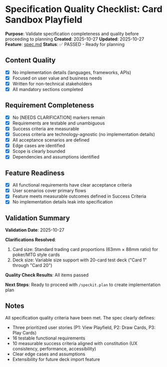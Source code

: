 # Specification Quality Checklist: Card Sandbox Playfield

**Purpose**: Validate specification completeness and quality before proceeding to planning
**Created**: 2025-10-27
**Updated**: 2025-10-27
**Feature**: [spec.md](../spec.md)
**Status**: ✅ PASSED - Ready for planning

## Content Quality

- [x] No implementation details (languages, frameworks, APIs)
- [x] Focused on user value and business needs
- [x] Written for non-technical stakeholders
- [x] All mandatory sections completed

## Requirement Completeness

- [x] No [NEEDS CLARIFICATION] markers remain
- [x] Requirements are testable and unambiguous
- [x] Success criteria are measurable
- [x] Success criteria are technology-agnostic (no implementation details)
- [x] All acceptance scenarios are defined
- [x] Edge cases are identified
- [x] Scope is clearly bounded
- [x] Dependencies and assumptions identified

## Feature Readiness

- [x] All functional requirements have clear acceptance criteria
- [x] User scenarios cover primary flows
- [x] Feature meets measurable outcomes defined in Success Criteria
- [x] No implementation details leak into specification

## Validation Summary

**Validation Date**: 2025-10-27

**Clarifications Resolved**:
1. Card size: Standard trading card proportions (63mm × 88mm ratio) for poker/MTG style cards
2. Deck size: Variable size support with 20-card test deck ("Card 1" through "Card 20")

**Quality Check Results**: All items passed

**Next Steps**: Ready to proceed with `/speckit.plan` to create implementation plan

## Notes

All specification quality criteria have been met. The spec clearly defines:
- Three prioritized user stories (P1: View Playfield, P2: Draw Cards, P3: Play Cards)
- 16 testable functional requirements
- 10 measurable success criteria aligned with constitution (UX consistency, performance, accessibility)
- Clear edge cases and assumptions
- Extensibility for future deck import feature
